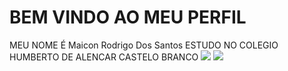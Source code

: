 # BEM VINDO AO MEU PERFIL 
MEU NOME É Maicon Rodrigo Dos Santos
ESTUDO NO COLEGIO HUMBERTO DE ALENCAR CASTELO BRANCO
![](https://media.tenor.com/yi2nLEan_pIAAAAM/troll-face-evil.gif)
![](https://media.tenor.com/NLVvFB6Ac9gAAAAd/spider-man-pointing.gif)
